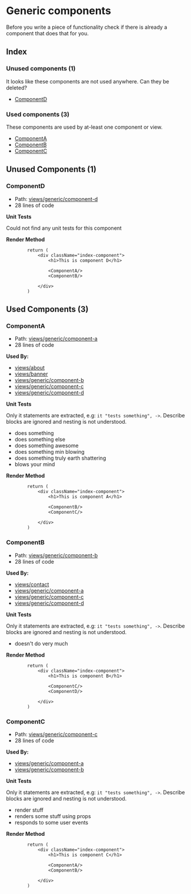 # Generic components

Before you write a piece of functionality check if there is already a component that does that for you.

## Index


### Unused components (1)

It looks like these components are not used anywhere.  Can they be deleted?

* [ComponentD](#componentd)


### Used components (3)

These components are used by at-least one component or view.

* [ComponentA](#componenta)
* [ComponentB](#componentb)
* [ComponentC](#componentc)









## Unused Components (1)


### ComponentD

* Path: [views/generic/component-d](https://github.com/serverdensity/honshuu-ui/blob/master/app/coffeescript/views/generic/component-d.csx.coffee)
* 28 lines of code

**Unit Tests**


Could not find any unit tests for this component

**Render Method**

````
        return (
            <div className="index-component">
                <h1>This is component D</h1>

                <ComponentA/>
                <ComponentB/>

            </div>
        )
````










## Used Components (3)


### ComponentA

* Path: [views/generic/component-a](https://github.com/serverdensity/honshuu-ui/blob/master/app/coffeescript/views/generic/component-a.csx.coffee)
* 28 lines of code

**Used By:**
* [views/about](https://github.com/serverdensity/honshuu-ui/blob/master/app/coffeescript/views/about.csx.coffee)
* [views/banner](https://github.com/serverdensity/honshuu-ui/blob/master/app/coffeescript/views/banner.csx.coffee)
* [views/generic/component-b](https://github.com/serverdensity/honshuu-ui/blob/master/app/coffeescript/views/generic/component-b.csx.coffee)
* [views/generic/component-c](https://github.com/serverdensity/honshuu-ui/blob/master/app/coffeescript/views/generic/component-c.csx.coffee)
* [views/generic/component-d](https://github.com/serverdensity/honshuu-ui/blob/master/app/coffeescript/views/generic/component-d.csx.coffee)

**Unit Tests**

Only it statements are extracted, e.g: `it "tests something", ->`. Describe blocks are ignored and nesting is not understood.

* does something
* does something else
* does something awesome
* does something min blowing
* does something truly earth shattering
* blows your mind

**Render Method**

````
        return (
            <div className="index-component">
                <h1>This is component A</h1>

                <ComponentB/>
                <ComponentC/>

            </div>
        )
````


### ComponentB

* Path: [views/generic/component-b](https://github.com/serverdensity/honshuu-ui/blob/master/app/coffeescript/views/generic/component-b.csx.coffee)
* 28 lines of code

**Used By:**
* [views/contact](https://github.com/serverdensity/honshuu-ui/blob/master/app/coffeescript/views/contact.csx.coffee)
* [views/generic/component-a](https://github.com/serverdensity/honshuu-ui/blob/master/app/coffeescript/views/generic/component-a.csx.coffee)
* [views/generic/component-c](https://github.com/serverdensity/honshuu-ui/blob/master/app/coffeescript/views/generic/component-c.csx.coffee)
* [views/generic/component-d](https://github.com/serverdensity/honshuu-ui/blob/master/app/coffeescript/views/generic/component-d.csx.coffee)

**Unit Tests**

Only it statements are extracted, e.g: `it "tests something", ->`. Describe blocks are ignored and nesting is not understood.

* doesn't do very much

**Render Method**

````
        return (
            <div className="index-component">
                <h1>This is component B</h1>

                <ComponentC/>
                <ComponentD/>

            </div>
        )
````


### ComponentC

* Path: [views/generic/component-c](https://github.com/serverdensity/honshuu-ui/blob/master/app/coffeescript/views/generic/component-c.csx.coffee)
* 28 lines of code

**Used By:**
* [views/generic/component-a](https://github.com/serverdensity/honshuu-ui/blob/master/app/coffeescript/views/generic/component-a.csx.coffee)
* [views/generic/component-b](https://github.com/serverdensity/honshuu-ui/blob/master/app/coffeescript/views/generic/component-b.csx.coffee)

**Unit Tests**

Only it statements are extracted, e.g: `it "tests something", ->`. Describe blocks are ignored and nesting is not understood.

* render stuff
* renders some stuff using props
* responds to some user events

**Render Method**

````
        return (
            <div className="index-component">
                <h1>This is component C</h1>

                <ComponentA/>
                <ComponentB/>

            </div>
        )
````

